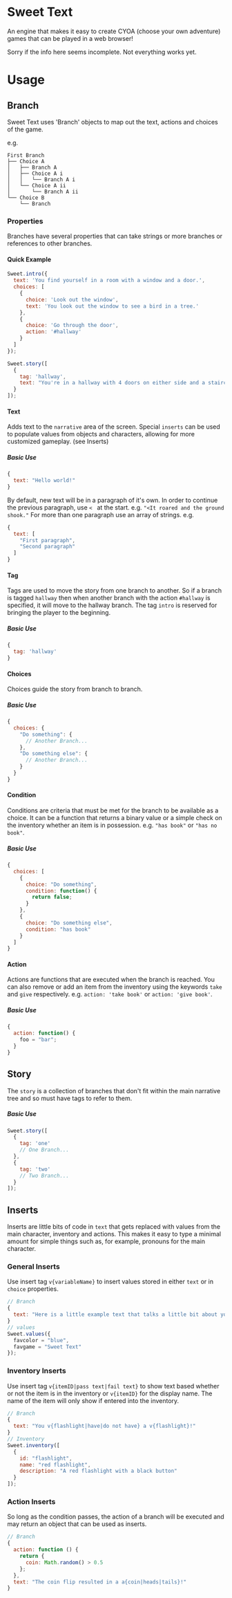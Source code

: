 Sweet Text
==========

An engine that makes it easy to create CYOA (choose your own adventure) games
that can be played in a web browser!

Sorry if the info here seems incomplete. Not everything works yet.

# Usage

## Branch

Sweet Text uses 'Branch' objects to map out the text, actions and choices of the
game.

e.g.
```
First Branch
├── Choice A
│   ├── Branch A
│   ├── Choice A i
│   │   └── Branch A i
│   └── Choice A ii
│       └── Branch A ii
└── Choice B
    └── Branch
```

### Properties

Branches have several properties that can take strings or more branches or
references to other branches.

#### Quick Example

```javascript
Sweet.intro({
  text: 'You find yourself in a room with a window and a door.',
  choices: [
    {
      choice: 'Look out the window',
      text: 'You look out the window to see a bird in a tree.'
    },
    {
      choice: 'Go through the door',
      action: '#hallway'
    }
  ]
});

Sweet.story([
  {
    tag: 'hallway',
    text: "You're in a hallway with 4 doors on either side and a staircase at the end."
  }
]);
```

#### Text

Adds text to the `narrative` area of the screen. Special `inserts` can be used to populate values from objects and characters, allowing for more customized gameplay. (see Inserts)

##### Basic Use
```javascript
{
  text: "Hello world!"
}
```

By default, new text will be in a paragraph of it's own. In order to continue the previous paragraph, use `< ` at the start. e.g. `"<It roared and the ground shook."` For more than one paragraph use an array of strings.
e.g.
```javascript
{
  text: [
    "First paragraph",
    "Second paragraph"
  ]
}
```

#### Tag

Tags are used to move the story from one branch to another. So if a branch is tagged `hallway` then when another branch with the action `#hallway` is specified, it will move to the hallway branch. The tag `intro` is reserved for bringing the player to the beginning.

##### Basic Use
```javascript
{
  tag: 'hallway'
}
```

#### Choices

Choices guide the story from branch to branch.

##### Basic Use
```javascript
{
  choices: {
    "Do something": {
      // Another Branch...
    },
    "Do something else": {
      // Another Branch...
    }
  }
}
```

#### Condition

Conditions are criteria that must be met for the branch to be available as a choice. It can be a function that returns a binary value or a simple check on the inventory whether an item is in possession. e.g. `"has book"` or `"has no book"`.

##### Basic Use
```javascript
{
  choices: [
    {
      choice: "Do something",
      condition: function() {
        return false;
      }
    },
    {
      choice: "Do something else",
      condition: "has book"
    }
  ]
}
```

#### Action

Actions are functions that are executed when the branch is reached. You can also remove or add an item from the inventory using the keywords `take` and `give` respectively. e.g. `action: 'take book'` or `action: 'give book'`.

##### Basic Use
```javascript
{
  action: function() {
    foo = "bar";
  }
}
```

## Story

The `story` is a collection of branches that don't fit within the main narrative tree and so must have tags to refer to them.

##### Basic Use
```javascript
Sweet.story([
  {
    tag: 'one'
    // One Branch...
  },
  {
    tag: 'two'
    // Two Branch...
  }
]);
```

## Inserts

Inserts are little bits of code in `text` that gets replaced with values from the main character, inventory and actions. This makes it easy to type a minimal amount for simple things such as, for example, pronouns for the main character.

### General Inserts

Use insert tag `v{variableName}` to insert values stored in either `text` or in `choice` properties.

```javascript
// Branch
{
  text: "Here is a little example text that talks a little bit about your character. Your favorite color is c{favcolor}. You like to play c{favgame}."
}
// values
Sweet.values({
  favcolor = "blue",
  favgame = "Sweet Text"
});
```

### Inventory Inserts

Use insert tag `v{itemID|pass text|fail text}` to show text based whether or not the item is in the inventory or `v{itemID}` for the display name. The name of the item will only show if entered into the inventory.

```javascript
// Branch
{
  text: "You v{flashlight|have|do not have} a v{flashlight}!"
}
// Inventory
Sweet.inventory([
  {
    id: "flashlight",
    name: "red flashlight",
    description: "A red flashlight with a black button"
  }
]);
```

### Action Inserts

So long as the condition passes, the action of a branch will be executed and may return an object that can be used as inserts.
```javascript
// Branch
{
  action: function () {
    return {
      coin: Math.random() > 0.5
    };
  },
  text: "The coin flip resulted in a a{coin|heads|tails}!"
}
```
